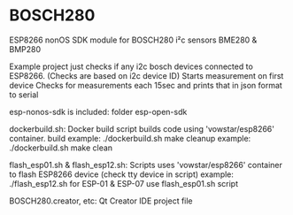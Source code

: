 # BOSCH280
ESP8266 nonOS SDK module for BOSCH280 i²c sensors BME280 &amp; BMP280


Example project just checks if any i2c bosch devices connected to ESP8266. (Checks are based on i2c device ID)
Starts measurement on first device
Checks for measurements each 15sec and prints that in json format to serial

esp-nonos-sdk is included: folder esp-open-sdk

dockerbuild.sh: Docker build script builds code using 'vowstar/esp8266' container.
build example: ./dockerbuild.sh make
cleanup example: ./dockerbuild.sh make clean 

flash_esp01.sh & flash_esp12.sh: Scripts uses 'vowstar/esp8266' container to flash ESP8266 device (check tty device in script)
example: ./flash_esp12.sh
for ESP-01 & ESP-07 use flash_esp01.sh script

BOSCH280.creator, etc: Qt Creator IDE project file






